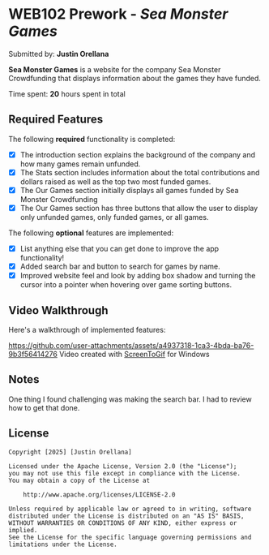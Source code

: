 # WEB102 Prework - *Sea Monster Games*

Submitted by: **Justin Orellana**

**Sea Monster Games** is a website for the company Sea Monster Crowdfunding that displays information about the games they have funded.

Time spent: **20** hours spent in total

## Required Features

The following **required** functionality is completed:

* [x] The introduction section explains the background of the company and how many games remain unfunded.
* [x] The Stats section includes information about the total contributions and dollars raised as well as the top two most funded games.
* [x] The Our Games section initially displays all games funded by Sea Monster Crowdfunding
* [x] The Our Games section has three buttons that allow the user to display only unfunded games, only funded games, or all games.

The following **optional** features are implemented:

* [x] List anything else that you can get done to improve the app functionality!
* [x] Added search bar and button to search for games by name.
* [x] Improved website feel and look by adding box shadow and turning the cursor into a pointer when hovering over game sorting buttons.
## Video Walkthrough

Here's a walkthrough of implemented features:

https://github.com/user-attachments/assets/a4937318-1ca3-4bda-ba76-9b3f56414276
Video created with [ScreenToGif](https://www.screentogif.com/) for Windows

## Notes

One thing I found challenging was making the search bar. I had to review how to get that done.

## License

    Copyright [2025] [Justin Orellana]

    Licensed under the Apache License, Version 2.0 (the "License");
    you may not use this file except in compliance with the License.
    You may obtain a copy of the License at

        http://www.apache.org/licenses/LICENSE-2.0

    Unless required by applicable law or agreed to in writing, software
    distributed under the License is distributed on an "AS IS" BASIS,
    WITHOUT WARRANTIES OR CONDITIONS OF ANY KIND, either express or implied.
    See the License for the specific language governing permissions and
    limitations under the License.
